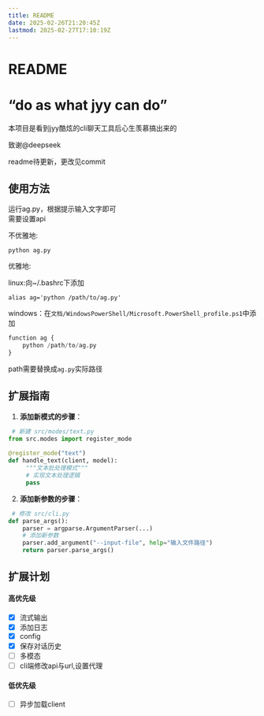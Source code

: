 ```yaml
---
title: README
date: 2025-02-26T21:20:45Z
lastmod: 2025-02-27T17:10:19Z
---
```


# README

# “do as what jyy can do”

本项目是看到jyy酷炫的cli聊天工具后心生羡慕搞出来的

致谢@deepseek

readme待更新，更改见commit

## 使用方法

运行ag.py，根据提示输入文字即可  
需要设置api

不优雅地:

```
python ag.py
```

优雅地:

linux:向~/.bashrc下添加

```
alias ag='python /path/to/ag.py'
```

windows：在`文档/WindowsPowerShell/Microsoft.PowerShell_profile.ps1`​中添加

```python
function ag {
    python /path/to/ag.py
}
```

path需要替换成`ag.py`​实际路径


## 扩展指南

1. **添加新模式的步骤**：

```python
 # 新建 src/modes/text.py
from src.modes import register_mode
 
@register_mode("text")
def handle_text(client, model):
     """文本批处理模式"""
     # 实现文本处理逻辑
     pass
```

2. **添加新参数的步骤**：

```python
 # 修改 src/cli.py
def parse_args():
    parser = argparse.ArgumentParser(...)
    # 添加新参数
    parser.add_argument("--input-file", help="输入文件路径")
    return parser.parse_args()
```

## 扩展计划

#### 高优先级

* [X] 流式输出
* [X] 添加日志
* [X] config
* [X] 保存对话历史
* [ ] 多模态
* [ ] cli端修改api与url,设置代理

#### 低优先级

* [ ] 异步加载client

‍
